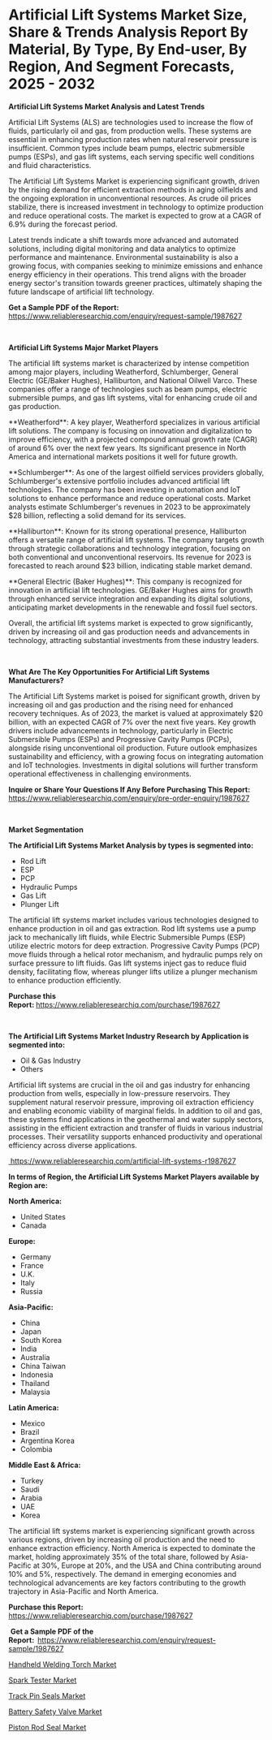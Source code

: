 <p><h1>Artificial Lift Systems Market Size, Share & Trends Analysis Report By Material, By Type, By End-user, By Region, And Segment Forecasts, 2025 - 2032</h1></p><p><strong>Artificial Lift Systems Market Analysis and Latest Trends</strong></p>
<p><p>Artificial Lift Systems (ALS) are technologies used to increase the flow of fluids, particularly oil and gas, from production wells. These systems are essential in enhancing production rates when natural reservoir pressure is insufficient. Common types include beam pumps, electric submersible pumps (ESPs), and gas lift systems, each serving specific well conditions and fluid characteristics.</p><p>The Artificial Lift Systems Market is experiencing significant growth, driven by the rising demand for efficient extraction methods in aging oilfields and the ongoing exploration in unconventional resources. As crude oil prices stabilize, there is increased investment in technology to optimize production and reduce operational costs. The market is expected to grow at a CAGR of 6.9% during the forecast period.</p><p>Latest trends indicate a shift towards more advanced and automated solutions, including digital monitoring and data analytics to optimize performance and maintenance. Environmental sustainability is also a growing focus, with companies seeking to minimize emissions and enhance energy efficiency in their operations. This trend aligns with the broader energy sector's transition towards greener practices, ultimately shaping the future landscape of artificial lift technology.</p></p>
<p><strong>Get a Sample PDF of the Report:&nbsp;</strong> <a href="https://www.reliableresearchiq.com/enquiry/request-sample/1987627?utm_campaign=1834&utm_medium=2&utm_source=Github&utm_content=ia&utm_term=20022025&utm_id=artificial-lift-systems">https://www.reliableresearchiq.com/enquiry/request-sample/1987627</a></p>
<p>&nbsp;</p>
<p><strong>Artificial Lift Systems Major Market Players</strong></p>
<p><p>The artificial lift systems market is characterized by intense competition among major players, including Weatherford, Schlumberger, General Electric (GE/Baker Hughes), Halliburton, and National Oilwell Varco. These companies offer a range of technologies such as beam pumps, electric submersible pumps, and gas lift systems, vital for enhancing crude oil and gas production.</p><p>**Weatherford**: A key player, Weatherford specializes in various artificial lift solutions. The company is focusing on innovation and digitalization to improve efficiency, with a projected compound annual growth rate (CAGR) of around 6% over the next few years. Its significant presence in North America and international markets positions it well for future growth.</p><p>**Schlumberger**: As one of the largest oilfield services providers globally, Schlumberger's extensive portfolio includes advanced artificial lift technologies. The company has been investing in automation and IoT solutions to enhance performance and reduce operational costs. Market analysts estimate Schlumberger's revenues in 2023 to be approximately $28 billion, reflecting a solid demand for its services.</p><p>**Halliburton**: Known for its strong operational presence, Halliburton offers a versatile range of artificial lift systems. The company targets growth through strategic collaborations and technology integration, focusing on both conventional and unconventional reservoirs. Its revenue for 2023 is forecasted to reach around $23 billion, indicating stable market demand.</p><p>**General Electric (Baker Hughes)**: This company is recognized for innovation in artificial lift technologies. GE/Baker Hughes aims for growth through enhanced service integration and expanding its digital solutions, anticipating market developments in the renewable and fossil fuel sectors.</p><p>Overall, the artificial lift systems market is expected to grow significantly, driven by increasing oil and gas production needs and advancements in technology, attracting substantial investments from these industry leaders.</p></p>
<p>&nbsp;</p>
<p><strong>What Are The Key Opportunities For Artificial Lift Systems Manufacturers?</strong></p>
<p><p>The Artificial Lift Systems market is poised for significant growth, driven by increasing oil and gas production and the rising need for enhanced recovery techniques. As of 2023, the market is valued at approximately $20 billion, with an expected CAGR of 7% over the next five years. Key growth drivers include advancements in technology, particularly in Electric Submersible Pumps (ESPs) and Progressive Cavity Pumps (PCPs), alongside rising unconventional oil production. Future outlook emphasizes sustainability and efficiency, with a growing focus on integrating automation and IoT technologies. Investments in digital solutions will further transform operational effectiveness in challenging environments.</p></p>
<p><strong>Inquire or Share Your Questions If Any Before Purchasing This Report:</strong> <a href="https://www.reliableresearchiq.com/enquiry/pre-order-enquiry/1987627?utm_campaign=1834&utm_medium=2&utm_source=Github&utm_content=ia&utm_term=20022025&utm_id=artificial-lift-systems">https://www.reliableresearchiq.com/enquiry/pre-order-enquiry/1987627</a></p>
<p>&nbsp;</p>
<p><strong>Market Segmentation</strong></p>
<p><strong>The Artificial Lift Systems Market Analysis by types is segmented into:</strong></p>
<p><ul><li>Rod Lift</li><li>ESP</li><li>PCP</li><li>Hydraulic Pumps</li><li>Gas Lift</li><li>Plunger Lift</li></ul></p>
<p><p>The artificial lift systems market includes various technologies designed to enhance production in oil and gas extraction. Rod lift systems use a pump jack to mechanically lift fluids, while Electric Submersible Pumps (ESP) utilize electric motors for deep extraction. Progressive Cavity Pumps (PCP) move fluids through a helical rotor mechanism, and hydraulic pumps rely on surface pressure to lift fluids. Gas lift systems inject gas to reduce fluid density, facilitating flow, whereas plunger lifts utilize a plunger mechanism to enhance production efficiently.</p></p>
<p><strong>Purchase this Report:&nbsp;</strong><a href="https://www.reliableresearchiq.com/purchase/1987627?utm_campaign=1834&utm_medium=2&utm_source=Github&utm_content=ia&utm_term=20022025&utm_id=artificial-lift-systems">https://www.reliableresearchiq.com/purchase/1987627</a></p>
<p>&nbsp;</p>
<p><strong>The Artificial Lift Systems Market Industry Research by Application is segmented into:</strong></p>
<p><ul><li>Oil & Gas Industry</li><li>Others</li></ul></p>
<p><p>Artificial lift systems are crucial in the oil and gas industry for enhancing production from wells, especially in low-pressure reservoirs. They supplement natural reservoir pressure, improving oil extraction efficiency and enabling economic viability of marginal fields. In addition to oil and gas, these systems find applications in the geothermal and water supply sectors, assisting in the efficient extraction and transfer of fluids in various industrial processes. Their versatility supports enhanced productivity and operational efficiency across diverse applications.</p></p>
<p><a href="https://www.reliableresearchiq.com/artificial-lift-systems-r1987627?utm_campaign=1834&utm_medium=2&utm_source=Github&utm_content=ia&utm_term=20022025&utm_id=artificial-lift-systems">&nbsp;https://www.reliableresearchiq.com/artificial-lift-systems-r1987627</a></p>
<p><strong>In terms of Region, the Artificial Lift Systems Market Players available by Region are:</strong></p>
<p>
    <p> <strong> North America: </strong>
        <ul>
            <li>United States</li>
            <li>Canada</li>
        </ul>
        </p> 
    <p> <strong> Europe: </strong>
        <ul>
            <li>Germany</li>
            <li>France</li>
            <li>U.K.</li>
            <li>Italy</li>
            <li>Russia</li>
        </ul>
        </p> 
    <p> <strong> Asia-Pacific: </strong>
        <ul>
            <li>China</li>
            <li>Japan</li>
            <li>South Korea</li>
            <li>India</li>
            <li>Australia</li>
            <li>China Taiwan</li>
            <li>Indonesia</li>
            <li>Thailand</li>
            <li>Malaysia</li>
        </ul>
        </p> 
    <p> <strong> Latin America: </strong>
        <ul>
            <li>Mexico</li>
            <li>Brazil</li>
            <li>Argentina Korea</li>
            <li>Colombia</li>
        </ul>
        </p> 
    <p> <strong> Middle East & Africa: </strong>
        <ul>
            <li>Turkey</li>
            <li>Saudi</li>
            <li>Arabia</li>
            <li>UAE</li>
            <li>Korea</li>
        </ul>
    </p>
    </p>
<p><p>The artificial lift systems market is experiencing significant growth across various regions, driven by increasing oil production and the need to enhance extraction efficiency. North America is expected to dominate the market, holding approximately 35% of the total share, followed by Asia-Pacific at 30%, Europe at 20%, and the USA and China contributing around 10% and 5%, respectively. The demand in emerging economies and technological advancements are key factors contributing to the growth trajectory in Asia-Pacific and North America.</p></p>
<p><strong>Purchase this Report: </strong><a href="https://www.reliableresearchiq.com/purchase/1987627?utm_campaign=1834&utm_medium=2&utm_source=Github&utm_content=ia&utm_term=20022025&utm_id=artificial-lift-systems">https://www.reliableresearchiq.com/purchase/1987627</a></p>
<p>&nbsp;<strong>Get a Sample PDF of the Report:&nbsp;&nbsp;</strong><a href="https://www.reliableresearchiq.com/enquiry/request-sample/1987627?utm_campaign=1834&utm_medium=2&utm_source=Github&utm_content=ia&utm_term=20022025&utm_id=artificial-lift-systems">https://www.reliableresearchiq.com/enquiry/request-sample/1987627</a></p>
<p><strong></strong></p>
<p><p><a href="https://github.com/quachcoddej8/Market-Research-Report-List-1/blob/main/handheld-welding-torch-market.md?utm_campaign=1834&utm_medium=2&utm_source=Github&utm_content=ia&utm_term=20022025&utm_id=artificial-lift-systems">Handheld Welding Torch Market</a></p><p><a href="https://github.com/seibttullyjh/Market-Research-Report-List-1/blob/main/spark-tester-market.md?utm_campaign=1834&utm_medium=2&utm_source=Github&utm_content=ia&utm_term=20022025&utm_id=artificial-lift-systems">Spark Tester Market</a></p><p><a href="https://github.com/sajadostin6g/Market-Research-Report-List-1/blob/main/track-pin-seals-market.md?utm_campaign=1834&utm_medium=2&utm_source=Github&utm_content=ia&utm_term=20022025&utm_id=artificial-lift-systems">Track Pin Seals Market</a></p><p><a href="https://github.com/cumbomoine4x/Market-Research-Report-List-1/blob/main/battery-safety-valve-market.md?utm_campaign=1834&utm_medium=2&utm_source=Github&utm_content=ia&utm_term=20022025&utm_id=artificial-lift-systems">Battery Safety Valve Market</a></p><p><a href="https://github.com/mwadadorjan01/Market-Research-Report-List-1/blob/main/piston-rod-seal-market.md?utm_campaign=1834&utm_medium=2&utm_source=Github&utm_content=ia&utm_term=20022025&utm_id=artificial-lift-systems">Piston Rod Seal Market</a></p></p>